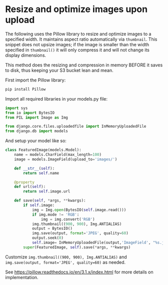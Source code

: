 # Resize and optimize images upon upload

The following uses the Pillow library to resize and optimize images to a specified width. It maintains aspect ratio automatically via `thumbnail`. This snippet does not upsize images; if the image is smaller than the width specified in `thumbnail()` it will only compress it and will not change its display dimensions.

This method does the resizing and compression in memory BEFORE it saves to disk, thus keeping your S3 bucket lean and mean.

First import the Pillow library:

```python
pip install Pillow
```

Import all required libraries in your models.py file:

```python
import sys
from io import BytesIO
from PIL import Image as Img

from django.core.files.uploadedfile import InMemoryUploadedFile
from django.db import models
```

And setup your model like so:

```python
class FeaturedImage(models.Model):
    name = models.CharField(max_length=100)
    image = models.ImageField(upload_to='images/')

    def __str__(self):
        return self.name

    @property
    def url(self):
        return self.image.url

    def save(self, *args, **kwargs):
        if self.image:
            img = Img.open(BytesIO(self.image.read()))
            if img.mode != 'RGB':
                img = img.convert('RGB')
            img.thumbnail((900, 900), Img.ANTIALIAS)
            output = BytesIO()
            img.save(output, format='JPEG', quality=60)
            output.seek(0)
            self.image= InMemoryUploadedFile(output,'ImageField', "%s.jpg" %self.image.name.split('.')[0], 'image/jpeg', sys.getsizeof(output), None)
        super(FeaturedImage, self).save(*args, **kwargs)
```

Customize `img.thumbnail((900, 900), Img.ANTIALIAS)` and `img.save(output, format='JPEG', quality=60)` as needed.

See https://pillow.readthedocs.io/en/3.1.x/index.html for more details on implementation.
